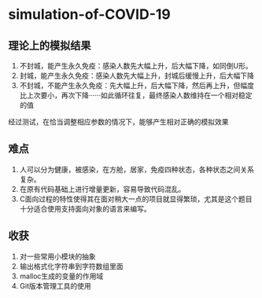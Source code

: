 # simulation-of-COVID-19

## 理论上的模拟结果
1. 不封城，能产生永久免疫：感染人数先大幅上升，后大幅下降，如同倒U形。
2. 封城，能产生永久免疫：感染人数先大幅上升，封城后缓慢上升，后大幅下降
3. 不封城，不能产生永久免疫：先大幅上升，后大幅下降，然后再上升，但幅度比上次要小，再次下降······如此循环往复，最终感染人数维持在一个相对稳定的值

经过测试，在恰当调整相应参数的情况下，能够产生相对正确的模拟效果


## 难点
1. 人可以分为健康，被感染，在方舱，居家，免疫四种状态，各种状态之间关系复杂。
2. 在原有代码基础上进行增量更新，容易导致代码混乱。
3. C面向过程的特性使得其在面对稍大一点的项目就显得繁琐，尤其是这个题目十分适合使用支持面向对象的语言来编写。

## 收获
1. 对一些常用小模块的抽象
2. 输出格式化字符串到字符数组里面
3. malloc生成的变量的作用域
4. Git版本管理工具的使用